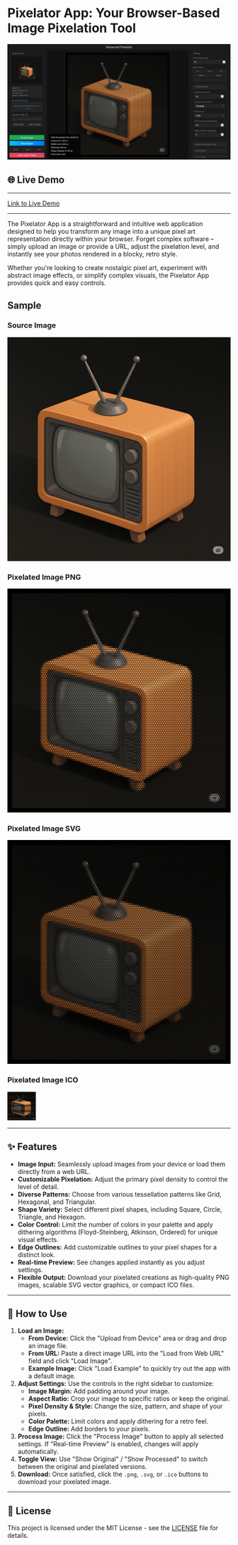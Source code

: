 # Pixelator App: Your Browser-Based Image Pixelation Tool

![Pixelator App Screenshot Placeholder](https://github.com/davidtiberias/pixelator-app/blob/main/Advanced%20Pixelator.png?raw=true)

## 🌐 Live Demo

---

[Link to Live Demo](https://davidtiberias.github.io/pixelator-app/)

---

The Pixelator App is a straightforward and intuitive web application designed to help you transform any image into a unique pixel art representation directly within your browser. Forget complex software – simply upload an image or provide a URL, adjust the pixelation level, and instantly see your photos rendered in a blocky, retro style.

Whether you're looking to create nostalgic pixel art, experiment with abstract image effects, or simplify complex visuals, the Pixelator App provides quick and easy controls.

## Sample

### Source Image

![Source Image](source_image.jpeg)

### Pixelated Image PNG

![Pixelated Image PNG](https://github.com/davidtiberias/pixelator-app/blob/main/pixelated_image.png?raw=true)

### Pixelated Image SVG

![Pixelated Image SVG](https://github.com/davidtiberias/pixelator-app/blob/main/pixelated_image.svg?raw=true)

### Pixelated Image ICO

![PPixelated Image ICO](https://github.com/davidtiberias/pixelator-app/blob/main/pixelated_icon.png?raw=true)

---

## ✨ Features

- **Image Input:** Seamlessly upload images from your device or load them directly from a web URL.
- **Customizable Pixelation:** Adjust the primary pixel density to control the level of detail.
- **Diverse Patterns:** Choose from various tessellation patterns like Grid, Hexagonal, and Triangular.
- **Shape Variety:** Select different pixel shapes, including Square, Circle, Triangle, and Hexagon.
- **Color Control:** Limit the number of colors in your palette and apply dithering algorithms (Floyd-Steinberg, Atkinson, Ordered) for unique visual effects.
- **Edge Outlines:** Add customizable outlines to your pixel shapes for a distinct look.
- **Real-time Preview:** See changes applied instantly as you adjust settings.
- **Flexible Output:** Download your pixelated creations as high-quality PNG images, scalable SVG vector graphics, or compact ICO files.

---

## 🚀 How to Use

1.  **Load an Image:**
    - **From Device:** Click the "Upload from Device" area or drag and drop an image file.
    - **From URL:** Paste a direct image URL into the "Load from Web URL" field and click "Load Image".
    - **Example Image:** Click "Load Example" to quickly try out the app with a default image.
2.  **Adjust Settings:** Use the controls in the right sidebar to customize:
    - **Image Margin:** Add padding around your image.
    - **Aspect Ratio:** Crop your image to specific ratios or keep the original.
    - **Pixel Density & Style:** Change the size, pattern, and shape of your pixels.
    - **Color Palette:** Limit colors and apply dithering for a retro feel.
    - **Edge Outline:** Add borders to your pixels.
3.  **Process Image:** Click the "Process Image" button to apply all selected settings. If "Real-time Preview" is enabled, changes will apply automatically.
4.  **Toggle View:** Use "Show Original" / "Show Processed" to switch between the original and pixelated versions.
5.  **Download:** Once satisfied, click the `.png`, `.svg`, or `.ico` buttons to download your pixelated image.

---

## 📄 License

This project is licensed under the MIT License - see the [LICENSE](LICENSE) file for details.
